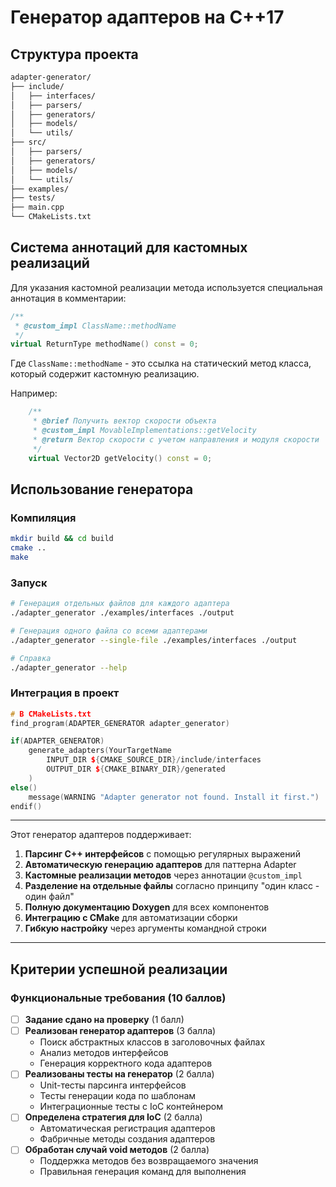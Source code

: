 # Генератор адаптеров на C++17

## Структура проекта

```bash
adapter-generator/
├── include/
│   ├── interfaces/
│   ├── parsers/
│   ├── generators/
│   ├── models/
│   └── utils/
├── src/
│   ├── parsers/
│   ├── generators/
│   ├── models/
│   └── utils/
├── examples/
├── tests/
├── main.cpp
└── CMakeLists.txt
```

## Система аннотаций для кастомных реализаций

Для указания кастомной реализации метода используется специальная аннотация в комментарии:

```cpp
/**
 * @custom_impl ClassName::methodName
 */
virtual ReturnType methodName() const = 0;
```

Где `ClassName::methodName` - это ссылка на статический метод класса, который содержит кастомную реализацию.

Например:

```cpp
    /**
     * @brief Получить вектор скорости объекта
     * @custom_impl MovableImplementations::getVelocity
     * @return Вектор скорости с учетом направления и модуля скорости
     */
    virtual Vector2D getVelocity() const = 0;
```
## Использование генератора

### Компиляция

```bash
mkdir build && cd build
cmake ..
make
```

### Запуск

```bash
# Генерация отдельных файлов для каждого адаптера
./adapter_generator ./examples/interfaces ./output

# Генерация одного файла со всеми адаптерами  
./adapter_generator --single-file ./examples/interfaces ./output

# Справка
./adapter_generator --help
```

### Интеграция в проект

```cpp
# В CMakeLists.txt
find_program(ADAPTER_GENERATOR adapter_generator)

if(ADAPTER_GENERATOR)
    generate_adapters(YourTargetName
        INPUT_DIR ${CMAKE_SOURCE_DIR}/include/interfaces
        OUTPUT_DIR ${CMAKE_BINARY_DIR}/generated
    )
else()
    message(WARNING "Adapter generator not found. Install it first.")
endif()
```
----
Этот генератор адаптеров поддерживает:

1. **Парсинг C++ интерфейсов** с помощью регулярных выражений
2. **Автоматическую генерацию адаптеров** для паттерна Adapter
3. **Кастомные реализации методов** через аннотации `@custom_impl`
4. **Разделение на отдельные файлы** согласно принципу "один класс - один файл"
5. **Полную документацию Doxygen** для всех компонентов
6. **Интеграцию с CMake** для автоматизации сборки
7. **Гибкую настройку** через аргументы командной строки

----

## Критерии успешной реализации

### Функциональные требования (10 баллов)
- [ ] **Задание сдано на проверку** (1 балл)
- [ ] **Реализован генератор адаптеров** (3 балла)
  - Поиск абстрактных классов в заголовочных файлах
  - Анализ методов интерфейсов
  - Генерация корректного кода адаптеров
- [ ] **Реализованы тесты на генератор** (2 балла)
  - Unit-тесты парсинга интерфейсов
  - Тесты генерации кода по шаблонам
  - Интеграционные тесты с IoC контейнером
- [ ] **Определена стратегия для IoC** (2 балла)
  - Автоматическая регистрация адаптеров
  - Фабричные методы создания адаптеров
- [ ] **Обработан случай void методов** (2 балла)
  - Поддержка методов без возвращаемого значения
  - Правильная генерация команд для выполнения